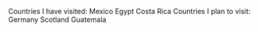 Countries I have visited:
  Mexico
  Egypt
  Costa Rica
Countries I plan to visit:
  Germany
  Scotland
  Guatemala 

